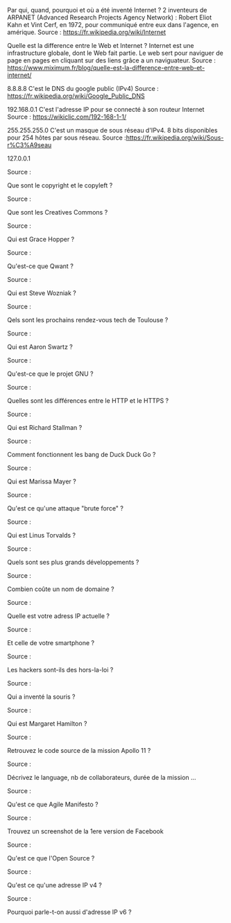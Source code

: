 Par qui, quand, pourquoi et où a été inventé Internet ?
2 inventeurs de ARPANET (Advanced Research Projects Agency Network) : Robert Eliot Kahn et Vint Cerf, en 1972, pour communiqué entre eux dans l'agence, en amérique.
Source : https://fr.wikipedia.org/wiki/Internet

Quelle est la difference entre le Web et Internet ?
Internet est une infrastructure globale, dont le Web fait partie. Le web sert pour naviguer de page en pages en cliquant sur des liens grâce a un naviguateur.
Source : https://www.miximum.fr/blog/quelle-est-la-difference-entre-web-et-internet/

8.8.8.8
C'est le DNS du google public (IPv4)
Source : https://fr.wikipedia.org/wiki/Google_Public_DNS

192.168.0.1
C'est l'adresse IP pour se connecté à son routeur Internet
Source : https://wikiclic.com/192-168-1-1/

255.255.255.0
C'est un masque de sous réseau d'IPv4. 8 bits disponibles pour 254 hôtes par sous réseau.
Source :https://fr.wikipedia.org/wiki/Sous-r%C3%A9seau

127.0.0.1

Source :

Que sont le copyright et le copyleft ?

Source :

Que sont les Creatives Commons ?

Source :

Qui est Grace Hopper ?

Source :

Qu'est-ce que Qwant ?

Source :

Qui est Steve Wozniak ?

Source :

Qels sont les prochains rendez-vous tech de Toulouse ?

Source :

Qui est Aaron Swartz ?

Source :

Qu'est-ce que le projet GNU ?

Source :

Quelles sont les différences entre le HTTP et le HTTPS ?

Source :

Qui est Richard Stallman ?

Source :

Comment fonctionnent les bang de Duck Duck Go ?

Source :

Qui est Marissa Mayer ?

Source :

Qu'est ce qu'une attaque "brute force" ?

Source :

Qui est Linus Torvalds ?

Source :

Quels sont ses plus grands développements ?

Source :

Combien coûte un nom de domaine ?

Source :

Quelle est votre adress IP actuelle ?

Source :

Et celle de votre smartphone ?

Source :

Les hackers sont-ils des hors-la-loi ?

Source :

Qui a inventé la souris ?

Source :

Qui est Margaret Hamilton ?

Source :

Retrouvez le code source de la mission Apollo 11 ?

Source :

Décrivez le language, nb de collaborateurs, durée de la mission ...

Source :

Qu'est ce que Agile Manifesto ?

Source :

Trouvez un screenshot de la 1ere version de Facebook

Source :

Qu'est ce que l'Open Source ?

Source :

Qu'est ce qu'une adresse IP v4 ?

Source :

Pourquoi parle-t-on aussi d'adresse IP v6 ?